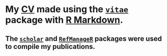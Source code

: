 # My [**CV**](https://github.com/gillianmchugo/CV/GillianMcHugo_CV.pdf) made using the [**`vitae`**](https://github.com/mitchelloharawild/vitae) package with [**R Markdown**](https://rmarkdown.rstudio.com/).
## The [**`scholar`**](https://cran.r-project.org/web/packages/scholar/index.html) and [**`RefManageR`**](https://cran.r-project.org/web/packages/RefManageR/index.html) packages were used to compile my publications. 


